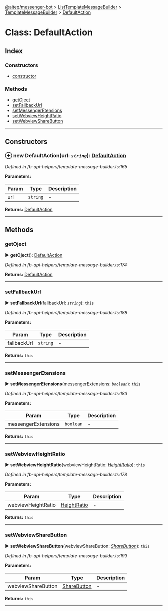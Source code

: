 [@aiteq/messenger-bot](../README.md) > [ListTemplateMessageBuilder](../classes/listtemplatemessagebuilder.md) > [TemplateMessageBuilder](../modules/listtemplatemessagebuilder.templatemessagebuilder.md) > [DefaultAction](../classes/listtemplatemessagebuilder.templatemessagebuilder.defaultaction.md)



# Class: DefaultAction

## Index

### Constructors

* [constructor](listtemplatemessagebuilder.templatemessagebuilder.defaultaction.md#constructor)


### Methods

* [getOject](listtemplatemessagebuilder.templatemessagebuilder.defaultaction.md#getoject)
* [setFallbackUrl](listtemplatemessagebuilder.templatemessagebuilder.defaultaction.md#setfallbackurl)
* [setMessengerEtensions](listtemplatemessagebuilder.templatemessagebuilder.defaultaction.md#setmessengeretensions)
* [setWebviewHeightRatio](listtemplatemessagebuilder.templatemessagebuilder.defaultaction.md#setwebviewheightratio)
* [setWebviewShareButton](listtemplatemessagebuilder.templatemessagebuilder.defaultaction.md#setwebviewsharebutton)



---
## Constructors
<a id="constructor"></a>


### ⊕ **new DefaultAction**(url: *`string`*): [DefaultAction](listtemplatemessagebuilder.templatemessagebuilder.defaultaction.md)



*Defined in fb-api-helpers/template-message-builder.ts:165*



**Parameters:**

| Param | Type | Description |
| ------ | ------ | ------ |
| url | `string`   |  - |





**Returns:** [DefaultAction](listtemplatemessagebuilder.templatemessagebuilder.defaultaction.md)

---


## Methods
<a id="getoject"></a>

###  getOject

► **getOject**(): [DefaultAction](../interfaces/send.defaultaction.md)




*Defined in fb-api-helpers/template-message-builder.ts:174*





**Returns:** [DefaultAction](../interfaces/send.defaultaction.md)





___

<a id="setfallbackurl"></a>

###  setFallbackUrl

► **setFallbackUrl**(fallbackUrl: *`string`*): `this`




*Defined in fb-api-helpers/template-message-builder.ts:188*



**Parameters:**

| Param | Type | Description |
| ------ | ------ | ------ |
| fallbackUrl | `string`   |  - |





**Returns:** `this`





___

<a id="setmessengeretensions"></a>

###  setMessengerEtensions

► **setMessengerEtensions**(messengerExtensions: *`boolean`*): `this`




*Defined in fb-api-helpers/template-message-builder.ts:183*



**Parameters:**

| Param | Type | Description |
| ------ | ------ | ------ |
| messengerExtensions | `boolean`   |  - |





**Returns:** `this`





___

<a id="setwebviewheightratio"></a>

###  setWebviewHeightRatio

► **setWebviewHeightRatio**(webviewHeightRatio: *[HeightRatio](../modules/webview.heightratio.md)*): `this`




*Defined in fb-api-helpers/template-message-builder.ts:178*



**Parameters:**

| Param | Type | Description |
| ------ | ------ | ------ |
| webviewHeightRatio | [HeightRatio](../modules/webview.heightratio.md)   |  - |





**Returns:** `this`





___

<a id="setwebviewsharebutton"></a>

###  setWebviewShareButton

► **setWebviewShareButton**(webviewShareButton: *[ShareButton](../modules/webview.sharebutton.md)*): `this`




*Defined in fb-api-helpers/template-message-builder.ts:193*



**Parameters:**

| Param | Type | Description |
| ------ | ------ | ------ |
| webviewShareButton | [ShareButton](../modules/webview.sharebutton.md)   |  - |





**Returns:** `this`





___


